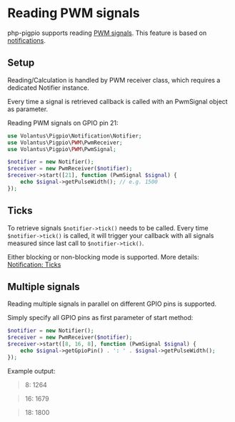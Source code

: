 # Reading PWM signals
php-pigpio supports reading [PWM signals](https://en.wikipedia.org/wiki/Pulse-width_modulation). This feature is based on [notifications](https://github.com/Volantus/php-pigpio/blob/master/docs/notifications.md).

## Setup
Reading/Calculation is handled by PWM receiver class, which requires a dedicated Notifier instance. 

Every time a signal is retrieved callback is called with an PwmSignal object as parameter.

Reading PWM signals on GPIO pin 21:
````php
use Volantus\Pigpio\Notification\Notifier;
use Volantus\Pigpio\PWM\PwmReceiver;
use Volantus\Pigpio\PWM\PwmSignal;

$notifier = new Notifier();
$receiver = new PwmReceiver($notifier);
$receiver->start([21], function (PwmSignal $signal) {
    echo $signal->getPulseWidth(); // e.g. 1500
});
````
## Ticks
To retrieve signals `$notifier->tick()` needs to be called.
Every time `$notifier->tick()` is called, it will trigger your callback with all signals measured since last call to `$notifier->tick()`.

Either blocking or non-blocking mode is supported. More details: [Notification: Ticks](https://github.com/Volantus/php-pigpio/blob/master/docs/notifications.md#ticks)

## Multiple signals
Reading multiple signals in parallel on different GPIO pins is supported.

Simply specify all GPIO pins as first parameter of start method:
````php
$notifier = new Notifier();
$receiver = new PwmReceiver($notifier);
$receiver->start([8, 16, 8], function (PwmSignal $signal) {
    echo $signal->getGpioPin() . ': ' . $signal->getPulseWidth();
});
````
Example output:
> 8: 1264

> 16: 1679

> 18: 1800
